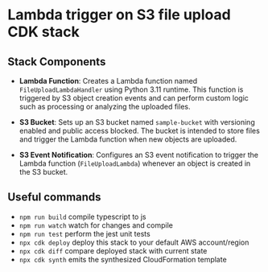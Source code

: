 # Lambda trigger on S3 file upload CDK stack


## Stack Components

- **Lambda Function**: Creates a Lambda function named `FileUploadLambdaHandler` using Python 3.11 runtime. This function is triggered by S3 object creation events and can perform custom logic such as processing or analyzing the uploaded files.

- **S3 Bucket**: Sets up an S3 bucket named `sample-bucket` with versioning enabled and public access blocked. The bucket is intended to store files and trigger the Lambda function when new objects are uploaded.

- **S3 Event Notification**: Configures an S3 event notification to trigger the Lambda function (`FileUploadLambda`) whenever an object is created in the S3 bucket.

## Useful commands

* `npm run build`   compile typescript to js
* `npm run watch`   watch for changes and compile
* `npm run test`    perform the jest unit tests
* `npx cdk deploy`  deploy this stack to your default AWS account/region
* `npx cdk diff`    compare deployed stack with current state
* `npx cdk synth`   emits the synthesized CloudFormation template
